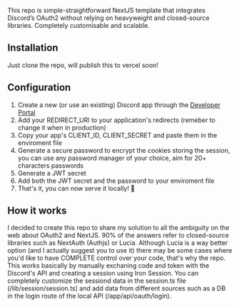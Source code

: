 This repo is simple-straightforward NextJS template that integrates Discord’s OAuth2 without relying on heavyweight and closed-source libraries. Completely customisable and scalable.

## Installation

Just clone the repo, will publish this to vercel soon!

## Configuration

1. Create a new (or use an existing) Discord app through the [Developer Portal](https://discord.com/developers/applications)
2. Add your REDIRECT_URI to your application's redirects (remeber to change it when in production)
3. Copy your app's CLIENT_ID, CLIENT_SECRET and paste them in the enviroment file
4. Generate a secure password to encrypt the cookies storing the session, you can use any password manager of your choice, aim for 20+ characters passwords
5. Generate a JWT secret
6. Add both the JWT secret and the password to your enviroment file
7. That's it, you can now serve it locally! 🎉

## How it works

I decided to create this repo to share my solution to all the ambiguity on the web about OAuth2 and NextJS.
90% of the answers refer to closed-source libraries such as NextAuth (Authjs) or Lucia.
Although Lucia is a way better option (and I actually suggest you to use it) there may be some cases where you'd like to have COMPLETE control over your code, that's why the repo.
This works basically by manually exchaning code and token with the Discord's API and creating a session using Iron Session.
You can completely customize the sessiond data in the session.ts file (/lib/session/session.ts) and add data from different sources such as a DB in the login route of the local API (/app/api/oauth/login).